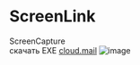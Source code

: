 # ScreenLink
ScreenCapture  
скачать EXE
[cloud.mail](https://cloud.mail.ru/public/zPuW/kvtdCcmwR)
![image](https://github.com/user-attachments/assets/cba3b18b-323a-490e-962c-992a277b1d7a)
